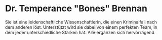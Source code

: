 # Dr. Temperance "Bones" Brennan

Sie ist eine leidenschaftliche Wissenschaftlerin, die einen Kriminalfall nach dem anderen löst. Unterstützt wird sie dabei von einem perfekten Team, in dem jeder unterschiedliche Stärken hat. Alle ergänzen sich hervorragend.


